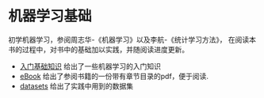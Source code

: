 # 机器学习基础

初学机器学习，参阅周志华-《机器学习》以及李航-《统计学习方法》，
在阅读本书的过程中，对书中的基础加以实践，并随阅读进度更新。

- [入门基础知识][1] 给出了一些机器学习的入门知识
- [eBook][2] 给出了参阅书籍的一份带有章节目录的pdf，便于阅读.
- [datasets][3] 给出了实践中用到的数据集



[1]: 入门基础知识
[2]: eBook
[3]: datasets
